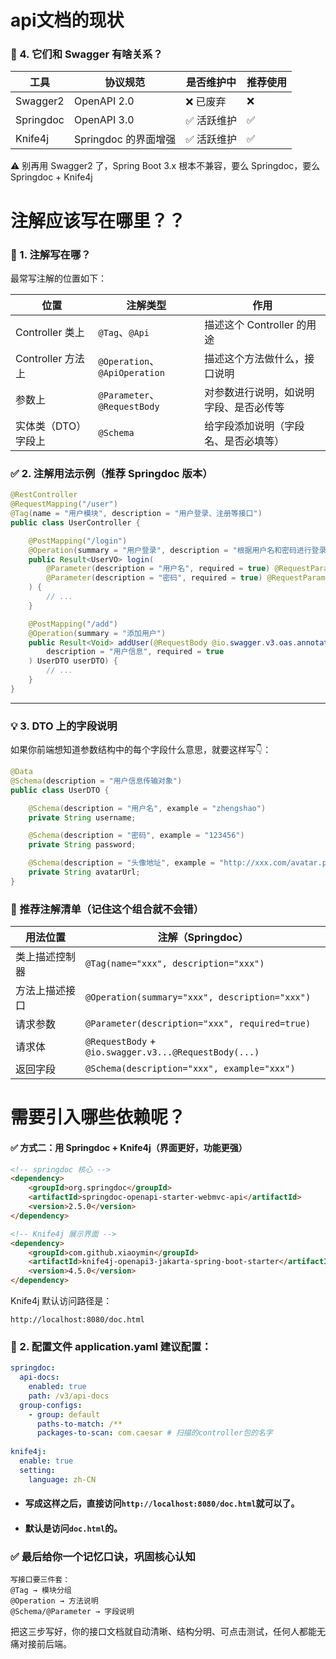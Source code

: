 # api文档的现状

### 🔧 4. 它们和 Swagger 有啥关系？

| 工具      | 协议规范             | 是否维护中 | 推荐使用 |
| --------- | -------------------- | ---------- | -------- |
| Swagger2  | OpenAPI 2.0          | ❌ 已废弃   | ❌        |
| Springdoc | OpenAPI 3.0          | ✅ 活跃维护 | ✅        |
| Knife4j   | Springdoc 的界面增强 | ✅ 活跃维护 | ✅        |

⚠️ 别再用 Swagger2 了，Spring Boot 3.x 根本不兼容，要么 Springdoc，要么 Springdoc + Knife4j



# 注解应该写在哪里？？

### 🎯 1. 注解写在哪？

最常写注解的位置如下：

| 位置                | 注解类型                      | 作用                                   |
| ------------------- | ----------------------------- | -------------------------------------- |
| Controller 类上     | `@Tag`、`@Api`                | 描述这个 Controller 的用途             |
| Controller 方法上   | `@Operation`、`@ApiOperation` | 描述这个方法做什么，接口说明           |
| 参数上              | `@Parameter`、`@RequestBody`  | 对参数进行说明，如说明字段、是否必传等 |
| 实体类（DTO）字段上 | `@Schema`                     | 给字段添加说明（字段名、是否必填等）   |

### ✅ 2. 注解用法示例（推荐 Springdoc 版本）

```java
@RestController
@RequestMapping("/user")
@Tag(name = "用户模块", description = "用户登录、注册等接口")
public class UserController {

    @PostMapping("/login")
    @Operation(summary = "用户登录", description = "根据用户名和密码进行登录校验")
    public Result<UserVO> login(
        @Parameter(description = "用户名", required = true) @RequestParam String username,
        @Parameter(description = "密码", required = true) @RequestParam String password
    ) {
        // ...
    }

    @PostMapping("/add")
    @Operation(summary = "添加用户")
    public Result<Void> addUser(@RequestBody @io.swagger.v3.oas.annotations.parameters.RequestBody(
        description = "用户信息", required = true
    ) UserDTO userDTO) {
        // ...
    }
}
```

------

### 💡 3. DTO 上的字段说明

如果你前端想知道参数结构中的每个字段什么意思，就要这样写👇：

```java
@Data
@Schema(description = "用户信息传输对象")
public class UserDTO {

    @Schema(description = "用户名", example = "zhengshao")
    private String username;

    @Schema(description = "密码", example = "123456")
    private String password;

    @Schema(description = "头像地址", example = "http://xxx.com/avatar.png")
    private String avatarUrl;
}
```



### 📌 推荐注解清单（记住这个组合就不会错）

| 用法位置       | 注解（Springdoc）                                     |
| -------------- | ----------------------------------------------------- |
| 类上描述控制器 | `@Tag(name="xxx", description="xxx")`                 |
| 方法上描述接口 | `@Operation(summary="xxx", description="xxx")`        |
| 请求参数       | `@Parameter(description="xxx", required=true)`        |
| 请求体         | `@RequestBody` + `@io.swagger.v3...@RequestBody(...)` |
| 返回字段       | `@Schema(description="xxx", example="xxx")`           |



# 需要引入哪些依赖呢？

#### ✅ 方式二：用 Springdoc + Knife4j（界面更好，功能更强）

```html
<!-- springdoc 核心 -->
<dependency>
    <groupId>org.springdoc</groupId>
    <artifactId>springdoc-openapi-starter-webmvc-api</artifactId>
    <version>2.5.0</version>
</dependency>

<!-- Knife4j 展示界面 -->
<dependency>
    <groupId>com.github.xiaoymin</groupId>
    <artifactId>knife4j-openapi3-jakarta-spring-boot-starter</artifactId>
    <version>4.5.0</version>
</dependency>
```

Knife4j 默认访问路径是：

```
http://localhost:8080/doc.html
```

### 🔧 2. 配置文件 application.yaml 建议配置：

```yaml
springdoc:
  api-docs:
    enabled: true
    path: /v3/api-docs
  group-configs:
    - group: default
      paths-to-match: /**
      packages-to-scan: com.caesar # 扫描的controller包的名字
  
knife4j:
  enable: true
  setting:
    language: zh-CN
```

* #### 写成这样之后，直接访问`http://localhost:8080/doc.html`就可以了。

* #### 默认是访问`doc.html`的。

### ✅ 最后给你一个记忆口诀，巩固核心认知

```ymal
写接口要三件套：
@Tag → 模块分组
@Operation → 方法说明
@Schema/@Parameter → 字段说明
```

把这三步写好，你的接口文档就自动清晰、结构分明、可点击测试，任何人都能无痛对接前后端。















